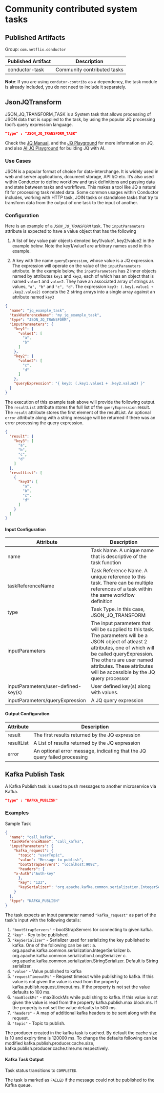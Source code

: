 # Community contributed system tasks

## Published Artifacts

Group: `com.netflix.conductor`

| Published Artifact | Description |
| ----------- | ----------- | 
| conductor-task | Community contributed tasks  |

**Note**: If you are using `condutor-contribs` as a dependency, the task module is already included, you do not need to include it separately.

## JsonJQTransform
JSON_JQ_TRANSFORM_TASK is a System task that allows processing of JSON data that is supplied to the task, by using the
popular JQ processing tool’s query expression language.


```json
"type" : "JSON_JQ_TRANSFORM_TASK"
```
Check the [JQ Manual](https://stedolan.github.io/jq/manual/v1.5/), and the
[JQ Playground](https://jqplay.org/) for more information on JQ, and also
[AI JQ Playground](https://jq.getport.io/) for building JQ with AI.

### Use Cases

JSON is a popular format of choice for data-interchange. It is widely used in web and server applications, document
storage, API I/O etc. It’s also used within Conductor to define workflow and task definitions and passing data and state
between tasks and workflows. This makes a tool like JQ a natural fit for processing task related data. Some common
usages within Conductor includes, working with HTTP task, JOIN tasks or standalone tasks that try to transform data from
the output of one task to the input of another.

### Configuration

Here is an example of a _`JSON_JQ_TRANSFORM`_ task. The `inputParameters` attribute is expected to have a value object
that has the following

1. A list of key value pair objects denoted key1/value1, key2/value2 in the example below. Note the key1/value1 are
   arbitrary names used in this example.

2. A key with the name `queryExpression`, whose value is a JQ expression. The expression will operate on the value of
   the `inputParameters` attribute. In the example below, the `inputParameters` has 2 inner objects named by attributes
   `key1` and `key2`, each of which has an object that is named `value1` and `value2`. They have an associated array of
   strings as values, `"a", "b"` and `"c", "d"`. The expression `key3: (.key1.value1 + .key2.value2)` concats the 2
   string arrays into a single array against an attribute named `key3`

```json
{
  "name": "jq_example_task",
  "taskReferenceName": "my_jq_example_task",
  "type": "JSON_JQ_TRANSFORM",
  "inputParameters": {
    "key1": {
      "value1": [
        "a",
        "b"
      ]
    },
    "key2": {
      "value2": [
        "c",
        "d"
      ]
    },
    "queryExpression": "{ key3: (.key1.value1 + .key2.value2) }"
  }
}
```

The execution of this example task above will provide the following output. The `resultList` attribute stores the full
list of the `queryExpression` result. The `result` attribute stores the first element of the resultList. An
optional `error`
attribute along with a string message will be returned if there was an error processing the query expression.

```json
{
  "result": {
    "key3": [
      "a",
      "b",
      "c",
      "d"
    ]
  },
  "resultList": [
    {
      "key3": [
        "a",
        "b",
        "c",
        "d"
      ]
    }
  ]
}
```

#### Input Configuration

| Attribute      | Description |
| ----------- | ----------- |
| name      | Task Name. A unique name that is descriptive of the task function      |
| taskReferenceName   | Task Reference Name. A unique reference to this task. There can be multiple references of a task within the same workflow definition        |
| type   | Task Type. In this case, JSON_JQ_TRANSFORM        |
| inputParameters   | The input parameters that will be supplied to this task. The parameters will be a JSON object of atleast 2 attributes, one of which will be called queryExpression. The others are user named attributes. These attributes will be accessible by the JQ query processor        |
| inputParameters/user-defined-key(s)   | User defined key(s) along with values.          |
| inputParameters/queryExpression   | A JQ query expression        |

#### Output Configuration

| Attribute      | Description |
| ----------- | ----------- |
| result   | The first results returned by the JQ expression     |
| resultList   | A List of results returned by the JQ expression        |
| error | An optional error message, indicating that the JQ query failed processing |


## Kafka Publish Task
A Kafka Publish task is used to push messages to another microservice via Kafka.

```json
"type" : "KAFKA_PUBLISH"
```

### Examples

Sample Task

```json
{
  "name": "call_kafka",
  "taskReferenceName": "call_kafka",
  "inputParameters": {
    "kafka_request": {
      "topic": "userTopic",
      "value": "Message to publish",
      "bootStrapServers": "localhost:9092",
      "headers": {
    "x-Auth":"Auth-key"    
      },
      "key": "123",
      "keySerializer": "org.apache.kafka.common.serialization.IntegerSerializer"
    }
  },
  "type": "KAFKA_PUBLISH"
}
```

The task expects an input parameter named `"kafka_request"` as part
of the task's input with the following details:

1. `"bootStrapServers"` - bootStrapServers for connecting to given kafka.
2. `"key"` - Key to be published.
3. `"keySerializer"` - Serializer used for serializing the key published to kafka.
   One of the following can be set :
   a. org.apache.kafka.common.serialization.IntegerSerializer
   b. org.apache.kafka.common.serialization.LongSerializer
   c. org.apache.kafka.common.serialization.StringSerializer.
   Default is String serializer.
4. `"value"` - Value published to kafka
5. `"requestTimeoutMs"` - Request timeout while publishing to kafka.
   If this value is not given the value is read from the property
   kafka.publish.request.timeout.ms. If the property is not set the value
   defaults to 100 ms.
6. `"maxBlockMs"` - maxBlockMs while publishing to kafka. If this value is
   not given the value is read from the property kafka.publish.max.block.ms.
   If the property is not set the value defaults to 500 ms.
7. `"headers"` - A map of additional kafka headers to be sent along with
   the request.
8. `"topic"` - Topic to publish.

The producer created in the kafka task is cached. By default
the cache size is 10 and expiry time is 120000 ms. To change the
defaults following can be modified
kafka.publish.producer.cache.size,
kafka.publish.producer.cache.time.ms respectively.

#### Kafka Task Output

Task status transitions to `COMPLETED`.

The task is marked as `FAILED` if the message could not be published to
the Kafka queue.